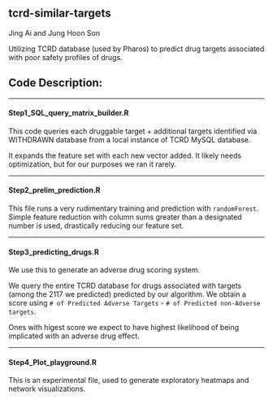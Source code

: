 ## tcrd-similar-targets

Jing Ai and Jung Hoon Son

Utilizing TCRD database (used by Pharos) to predict drug targets associated with poor safety profiles of drugs. 

## Code Description:

------------

#### Step1_SQL_query_matrix_builder.R 

This code queries each druggable target + additional targets identified via WITHDRAWN database from a local instance of TCRD MySQL database. 

It expands the feature set with each new vector added. It likely needs optimization, but for our purposes we ran it rarely. 

------------

#### Step2_prelim_prediction.R

This file runs a very rudimentary training and prediction with `randomForest`. 
Simple feature reduction with column sums greater than a designated number is used, drastically reducing our feature set.

------------

#### Step3_predicting_drugs.R

We use this to generate an adverse drug scoring system. 

We query the entire TCRD database for drugs associated with targets (among the 2117 we predicted) predicted by our algorithm. We obtain a score using `# of Predicted Adverse Targets` - `# of Predicted non-Adverse targets`. 

Ones with higest score we expect to have highest likelihood of being implicated with an adverse drug effect. 

------------

#### Step4_Plot_playground.R

This is an experimental file, used to generate exploratory heatmaps and network visualizations. 